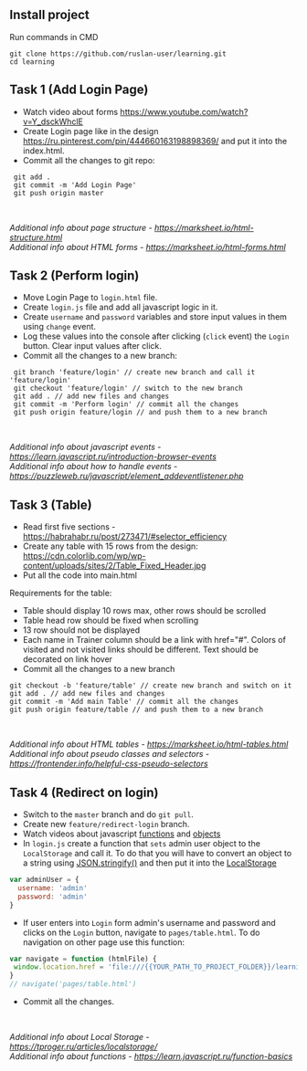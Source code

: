 ## Install project

Run commands in CMD

```
git clone https://github.com/ruslan-user/learning.git
cd learning
```

## Task 1 (Add Login Page)
+ Watch video about forms https://www.youtube.com/watch?v=Y_dsckWhclE
+ Create Login page like in the design https://ru.pinterest.com/pin/444660163198898369/ and put it into the index.html.
+ Commit all the changes to git repo:
```
 git add .
 git commit -m 'Add Login Page'
 git push origin master
 ```
</br>

*Additional info about page structure - https://marksheet.io/html-structure.html* </br>
*Additional info about HTML forms - https://marksheet.io/html-forms.html*

## Task 2 (Perform login)
+ Move Login Page to `login.html` file.
+ Create `login.js` file and add all javascript logic in it.
+ Create `username` and `password` variables and store input values in them using `change` event.
+ Log these values into the console after clicking (`click` event) the `Login` button. Clear input values after click.
+ Commit all the changes to a new branch:
```
 git branch 'feature/login' // create new branch and call it 'feature/login'
 git checkout 'feature/login' // switch to the new branch
 git add . // add new files and changes
 git commit -m 'Perform login' // commit all the changes
 git push origin feature/login // and push them to a new branch
 ```
 </br>
 
 *Additional info about javascript events - https://learn.javascript.ru/introduction-browser-events* </br>
 *Additional info about how to handle events - https://puzzleweb.ru/javascript/element_addeventlistener.php*
 
 ## Task 3 (Table)
 + Read first five sections - https://habrahabr.ru/post/273471/#selector_efficiency
 + Create any table with 15 rows from the design: https://cdn.colorlib.com/wp/wp-content/uploads/sites/2/Table_Fixed_Header.jpg
 + Put all the code into main.html
 
 Requirements for the table: </br>
 + Table should display 10 rows max, other rows should be scrolled
 + Table head row should be fixed when scrolling
 + 13 row should not be displayed
 + Each name in Trainer column should be a link with href="#". Colors of visited and not visited links should be different. Text should be decorated on link hover
 + Commit all the changes to a new branch
 ```
 git checkout -b 'feature/table' // create new branch and switch on it
 git add . // add new files and changes
 git commit -m 'Add main Table' // commit all the changes
 git push origin feature/table // and push them to a new branch
 ```
 </br>
 
 *Additional info about HTML tables - https://marksheet.io/html-tables.html* </br>
 *Additional info about pseudo classes and selectors - https://frontender.info/helpful-css-pseudo-selectors*

## Task 4 (Redirect on login)
+ Switch to the `master` branch and do `git pull`.
+ Create new `feature/redirect-login` branch.
+ Watch videos about javascript [functions](https://www.youtube.com/watch?v=M3ACkFObsQw) and [objects](https://www.youtube.com/watch?v=J1aIrZFnGig)
+ In `login.js` create a function that `sets` admin user object to the `LocalStorage` and call it. To do that you will have to convert an object to a string using [JSON.stringify()](https://www.youtube.com/watch?v=bw10M9RuR30) and then put it into the [LocalStorage](https://stackoverflow.com/questions/2010892/storing-objects-in-html5-localstorage)
```javascript
var adminUser = {
  username: 'admin'
  password: 'admin'
}
```
+ If user enters into `Login` form admin's username and password and clicks on the `Login` button, navigate to `pages/table.html`. To do navigation on other page use this function:
```javascript
var navigate = function (htmlFile) {
 window.location.href = 'file:///{{YOUR_PATH_TO_PROJECT_FOLDER}}/learning/' + htmlFile
}
// navigate('pages/table.html')
```
+ Commit all the changes.
</br>

*Additional info about Local Storage - https://tproger.ru/articles/localstorage/* </br>
*Additional info about functions - https://learn.javascript.ru/function-basics*
